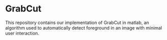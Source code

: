 # GrabCut
This repository contains our implementation of GrabCut in matlab, an algorithm used to automatically detect foreground in an image with minimal user interaction.
